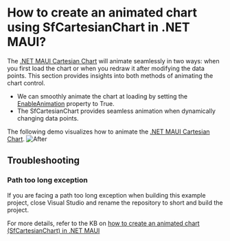 # How to create an animated chart using SfCartesianChart in .NET MAUI?
	
The [.NET MAUI Cartesian Chart](https://help.syncfusion.com/maui/cartesian-charts/getting-started) will animate seamlessly in two ways: when you first load the chart or when you redraw it after modifying the data points. This section provides insights into both methods of animating the chart control.

* We can smoothly animate the chart at loading by setting the [EnableAnimation](https://help.syncfusion.com/cr/maui/Syncfusion.Maui.Charts.ChartSeries.html#Syncfusion_Maui_Charts_ChartSeries_EnableAnimation) property to True.
* The SfCartesianChart provides seamless animation when dynamically changing data points.

The following demo visualizes how to animate the [.NET MAUI Cartesian Chart](https://www.syncfusion.com/maui-controls/maui-cartesian-charts).
![After](https://github.com/SyncfusionExamples/How-to-create-an-animated-chart-using-SfCartesianChart-in-.NET-MAUI/assets/103025761/b6573fc8-e200-4190-bbc2-4caff832e9a3)

## Troubleshooting
### Path too long exception
If you are facing a path too long exception when building this example project, close Visual Studio and rename the repository to short and build the project.

For more details, refer to the KB on [how to create an animated chart (SfCartesianChart) in .NET MAUI](https://support.syncfusion.com/kb/article/14943/how-to-create-an-animated-chart-sfcartesianchart-in-net-maui-)
